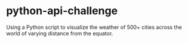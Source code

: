 # python-api-challenge
Using a Python script to visualize the weather of 500+ cities across the world of varying distance from the equator.
